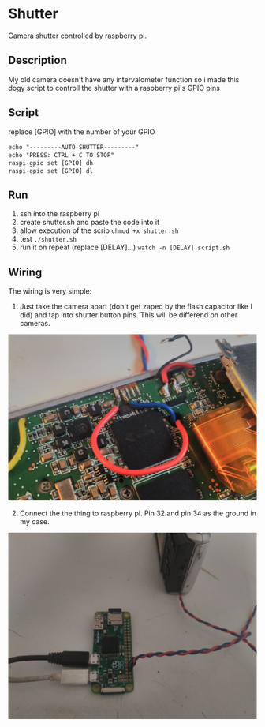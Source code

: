 # Shutter
Camera shutter controlled by raspberry pi.

## Description
My old camera doesn't have any intervalometer function so i made this dogy script to controll the shutter with a raspberry pi's GPIO pins 

## Script
replace [GPIO] with the number of your GPIO
```
echo "---------AUTO SHUTTER---------"
echo "PRESS: CTRL + C TO STOP"
raspi-gpio set [GPIO] dh 
raspi-gpio set [GPIO] dl 
```
## Run
1) ssh into the raspberry pi
2) create shutter.sh and paste the code into it
3) allow execution of the scrip ```chmod +x shutter.sh```
4) test ```./shutter.sh```
5) run it on repeat (replace [DELAY]...) ```watch -n [DELAY] script.sh```

## Wiring
The wiring is very simple:

1) Just take the camera apart (don't get zaped by the flash capacitor like I did) and tap into shutter button pins. This will be differend on other cameras.

![shutter tap](https://github.com/Mnux9/shutter/blob/main/images/shutter-tap.jpg)

2) Connect the the thing to raspberry pi. Pin 32 and pin 34 as the ground in my case.

![connecting to raspberry](https://github.com/Mnux9/shutter/blob/main/images/raspi-connect.jpg)
